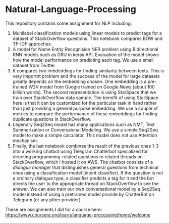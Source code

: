 # Natural-Language-Processing
This repository contains some assignment for NLP including:
1. Multilabel classification models using linear models to predict tags for a dataset of StackOverflow questions. This notebook compares BOW and TF-IDF approches.
2. A model for Name Entity Recognision NER problem using Bidirectional RNN models such as GRU in keras API. Evaluation of the model shows how the model performance 
on predicting each tag. We use a small dataset from Twitter.  
3. It compares two imbdeddings for finding similarity between texts. This is very importnt problem and the success of the model for large datasets 
greatly depends on the embedding chosen. One embedding is a pre-trained W2V model from Google trained on Google News (about 100 billion words). The second 
representation is using StarSpace that we train over StackOverflow data sample. The benefit of using StarSpace here is that it can be customized for the particular 
task in hand rather than just providing a general purpose embedding. We use a couple of metrics to compare the performance of these embeddings for 
finding duplicate questions in StackOverflow.
4. Legendry Seq2Seq model has many applications such as NMT, Text Summerization or Conversaional Modeling. We use a simple Seq2Seq model to make a 
simple calculator. This model does not use Attention mechanism.
5. Finally, the last notebook combines the result of the previous ones 1-3 into a working chatbot using Telegram Chatterbot specialized for directing 
programming-related questions to related threads on StackOverflow, which I hosted it on AWS. The chatbot consists of a _dialogue manager_ that 
distinguishes general guestions from technical ones using a classification model (intent classifier). If the question is not a ordinary dialogue type, a 
classifier predicts a tag for it and the bot directs the user to the appropriate thread on StackOverflow to see the answer. 
We can also train our own conversational model by a Seq2Seq model instead of using a pretrained model provide by ChatterBot on Telegram (or any pther provider).

These are assignments I did for a course here: https://www.coursera.org/learn/language-processing/home/welcome
